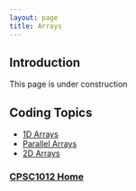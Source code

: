 ```yaml
---
layout: page
title: Arrays
---
```

## Introduction
This page is under construction

## Coding Topics
* [1D Arrays](1d-array.md)
* [Parallel Arrays](parallel.md)
* [2D Arrays](2d-array.md)

### [CPSC1012 Home](../)

